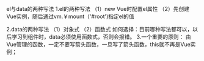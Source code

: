 el与data的两种写法
	1.el的两种写法
	（1）new Vue时配置el属性
	（2）先创建Vue实例，随后通过vm.￥mount（'#root')指定el的值

  2.data的两种写法
	（1）对象式
	（2）函数式
	如何选择：目前哪种写法都可以，以后学习到组件时，data必须使用函数式，否则会报错。
	3.一个重要的原则： 由Vue管理的函数，一定不要写箭头函数，一旦写了箭头函数，this就不再是Vue实例；

<!DOCTYPE html>
<html>
	<head>
		<meta charset="utf-8">
		<title>el与data的两种写法</title>
	</head>
	<script type="text/javascript" src="js/vue.js"></script>
	<!-- el与data的两种写法
	1.el的两种写法
	（1）new Vue时配置el属性
	（2）先创建Vue实例，随后通过vm.￥mount（'#root')指定el的值

	<!DOCTYPE html>
	<html>
		<head>
			<meta charset="utf-8">
			<title>el与data的两种写法</title>
		</head>
		<script type="text/javascript" src="js/vue.js"></script>
		<!-- el与data的两种写法
		1.el的两种写法
		（1）new Vue时配置el属性
		（2）先创建Vue实例，随后通过vm.￥mount（'#root')指定el的值
	
		2.data的两种写法
		（1）对象式
		（2）函数式
		如何选择：目前哪种写法都可以，以后学习到组件时，data必须使用函数式，否则会报错。
		3.一个重要的原则： 由Vue管理的函数，一定不要写箭头函数，一旦写了箭头函数，this就不再是Vue实例； -->
		<body>
			<div id="root">
				{{name}}
			</div>
		</body>
		<script type="text/javascript">
			Vue.config.productionTip = false
			// const vm = new Vue({
			// 	// el: '#root', 第一种写法
			// 	data: {
			// 		name: 'shangguigu'
			// 	}
			// })
	
			// const vm = new Vue({
			// 	el: '#root',
			// 	// data的第一种写法，对象式
			// 	data: {
			// 		name: 'shangguigu'
			// 	}
			// })
	
			const vm = new Vue({
				el: '#root',
				// data的第二种写法，函数式
				// data() {
				//使用箭头函数会有问题	
				// data: () => {
				// 	console.log("@@@", this)
				// 	return {
				// 		name: 'shangguigu'
				// 	}
				// }
				data: function() {
					console.log('@@@', this)
					return {
						name: 'shangguigu'
					}
				}
			})
	
			console.log(vm);
			//定时器
			setTimeout(() => {
				vm.$mount('#root') //第二种写法
			}, 1000);
		</script>
	</html>
	